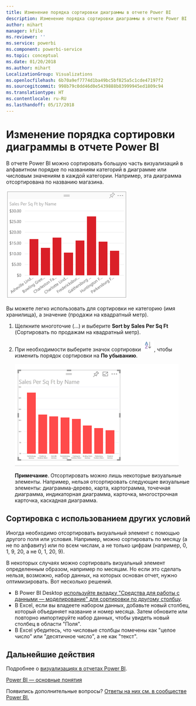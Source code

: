 ```yaml
---
title: Изменение порядка сортировки диаграммы в отчете Power BI
description: Изменение порядка сортировки диаграммы в отчете Power BI
author: mihart
manager: kfile
ms.reviewer: ''
ms.service: powerbi
ms.component: powerbi-service
ms.topic: conceptual
ms.date: 01/20/2018
ms.author: mihart
LocalizationGroup: Visualizations
ms.openlocfilehash: 6b70a9ef7774d1ba49bc5bf825a5c1cde47197f2
ms.sourcegitcommit: 998b79c0dd46d0e5439888b83999945ed1809c94
ms.translationtype: HT
ms.contentlocale: ru-RU
ms.lasthandoff: 05/17/2018
---
```

# <a name="change-how-a-chart-is-sorted-in-a-power-bi-report"></a>Изменение порядка сортировки диаграммы в отчете Power BI
В отчете Power BI можно сортировать большую часть визуализаций в алфавитном порядке по названиям категорий в диаграмме или числовым значениям в каждой категории. Например, эта диаграмма отсортирована по названию магазина.

![](media/power-bi-report-change-sort/pbi_chartsortcategory.png)

Вы можете легко использовать для сортировки не категорию (имя хранилища), а значение (продажи на квадратный метр).

1. Щелкните многоточие (…) и выберите **Sort by Sales Per Sq Ft** (Сортировать по продажам на квадратный метр).
2. При необходимости выберите значок сортировки ![](media/power-bi-report-change-sort/sorticon.png), чтобы изменить порядок сортировки на **По убыванию**.

   ![](media/power-bi-report-change-sort/sortby.gif)

   **Примечание**. Отсортировать можно лишь некоторые визуальные элементы.  Например, нельзя отсортировать следующие визуальные элементы: диаграмма-дерево, карта, картограмма, точечная диаграмма, индикаторная диаграмма, карточка, многострочная карточка, каскадная диаграмма.

<a name="other"></a>
## <a name="sorting-using-other-criteria"></a>Сортировка с использованием других условий
Иногда необходимо отсортировать визуальный элемент с помощью другого поля или условия.  Например, можно сортировать по месяцу (а не по алфавиту) или по всем числам, а не только цифрам (например, 0, 1, 9, 20, а не 0, 1, 20, 9).  

В некоторых случаях можно сортировать визуальный элемент определенным образом, например по месяцам.  Но если это сделать нельзя, возможно, набор данных, на которых основан отчет, нужно оптимизировать. Вот несколько решений.

* В Power BI Desktop [используйте вкладку "Средства для работы с данными — моделирование" для сортировки по другому столбцу](desktop-sort-by-column.md).
* В Excel, если вы владеете набором данных, добавьте новый столбец, который объединяет название и номер месяца. Затем обновите или повторно импортируйте набор данных, чтобы увидеть новый столбец в области "Поля".
* В Excel убедитесь, что числовые столбцы помечены как "целое число" или "десятичное число", а не как "текст".

## <a name="next-steps"></a>Дальнейшие действия
Подробнее о [визуализациях в отчетах Power BI](power-bi-report-visualizations.md).

[Power BI — основные понятия](service-basic-concepts.md)

Появились дополнительные вопросы? [Ответы на них см. в сообществе Power BI.](http://community.powerbi.com/)
